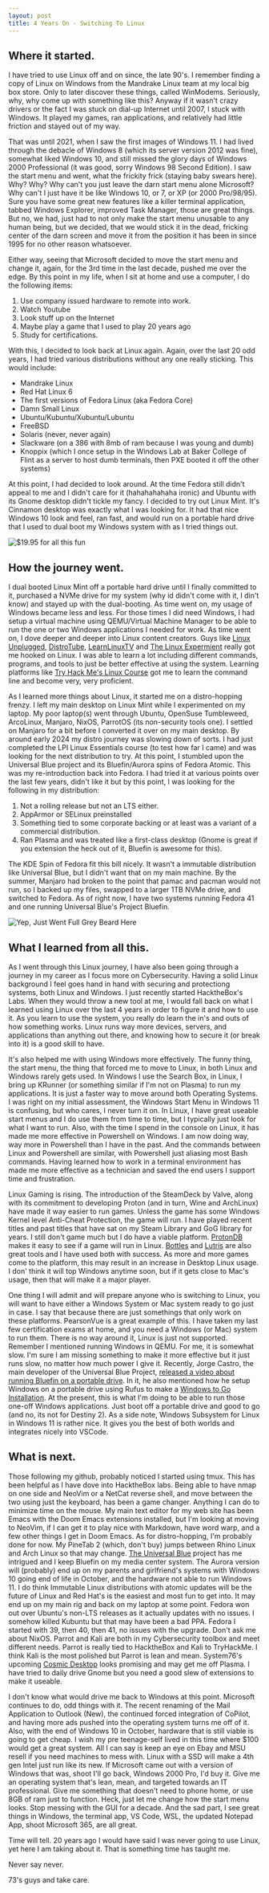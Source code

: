 ```yaml
---
layout: post
title: 4 Years On - Switching To Linux
---
```


## Where it started. 
I have tried to use Linux off and on since, the late 90's.  I remember finding a copy of Linux on Windows from the Mandrake Linux team at my local big box store.  Only to later discover these
things, called WinModems.  Seriously, why, why come up with something like this?  Anyway if it wasn't crazy drivers or the fact I was stuck on dial-up Internet until 2007, I stuck with Windows.  It played my games, ran applications, and relatively had little friction and stayed out of my way.  

That was until 2021, when I saw the first images of Windows 11.  I had lived through the debacle of Windows 8 (which its server version 2012 was fine), somewhat liked Windows 10, and still missed the glory days of
Windows 2000 Professional (it was good, sorry Windows 98 Second Edition).  I saw the start menu and went, what the frickity frick (staying baby swears here).  Why?  Why? Why can't you just leave the darn start menu
alone Microsoft?  Why can't I just have it be like Windows 10, or 7, or XP (or 2000 Pro/98/95).  Sure you have some great new features like a killer terminal application, tabbed Windows Explorer, improved Task Manager, 
those are great things.  But no, we had, just had to not only make the start menu unusable to any human being, but we decided, that we would stick it in the dead, fricking center of the darn screen and move it from the position it has been in since 1995 for no other reason whatsoever.  

Either way, seeing that Microsoft decided to move the start menu and change it, again, for the 3rd time in the last decade, pushed me over the edge.  By this point in my life, when I sit at home
and use a computer, I do the following items:

1. Use company issued hardware to remote into work.
2. Watch Youtube
3. Look stuff up on the Internet
4. Maybe play a game that I used to play 20 years ago
5. Study for certifications.  

With this, I decided to look back at Linux again.  Again, over the last 20 odd years, I had tried various distributions without any one really sticking.  This would include:

- Mandrake Linux
- Red Hat Linux 6
- The first versions of Fedora Linux (aka Fedora Core)
- Damn Small Linux
- Ubuntu/Kubuntu/Xubuntu/Lubuntu
- FreeBSD
- Solaris (never, never again)
- Slackware (on a 386 with 8mb of ram because I was young and dumb)
- Knoppix (which I once setup in the Windows Lab at Baker College of Flint as a server to host dumb terminals, then PXE booted it off the other systems)

At this point, I had decided to look around.  At the time Fedora still didn't appeal to me and I didn't care for it (hahahahahaha ironic) and Ubuntu with its Gnome desktop didn't tickle my fancy.  I decided to try out Linux Mint.  It's Cinnamon desktop was exactly what I was looking for.  It had that nice Windows 10 look and feel, ran fast, and would run on a portable hard drive that I used to dual boot my Windows system with as I tried things out.  

![$19.95 for all this fun](../images/2025-1-28-Img2.png)

## How the journey went. 
I dual booted Linux Mint off a portable hard drive until I finally committed to it, purchased a NVMe drive for my system (why id didn't come with it, I din't know) and stayed up with the dual-booting. As time
went on, my usage of Windows became less and less.  For those times I did need Windows, I had setup a virtual machine using QEMU/Virtual Machine Manager to be able to run the one or two Windows applications I needed
for work.  As time went on, I dove deeper and deeper into Linux content creators.  Guys like [Linux Unplugged](https://linuxunplugged.com/), [DistroTube](https://www.youtube.com/channel/UCVls1GmFKf6WlTraIb_IaJg), [LearnLinuxTV](https://www.youtube.com/channel/UCxQKHvKbmSzGMvUrVtJYnUA)
and [The Linux Expermient](https://www.youtube.com/channel/UC5UAwBUum7CPN5buc-_N1Fw) really got me hooked on Linux.  I was able to learn a lot including different commands, programs, and tools to just be better 
effective at using the system.  Learning platforms like [Try Hack Me's Linux Course](https://tryhackme.com/r/room/linuxfundamentalspart1) got me to learn the command line and become very, very proficient.

As I learned more things about Linux, it started me on a distro-hopping frenzy.  I left my main desktop on Linux Mint while I experimented on my laptop. My poor laptop(s) went through Ubuntu, OpenSuse Tumbleweed, ArcoLinux, Manjaro, NixOS, ParrotOS (its non-security tools one).  I settled on Manjaro for a bit before I converted it over on my main desktop.  By around early 2024 my distro journey was slowing down of sorts.  I had just completed the LPI Linux Essentials course (to test how far I came) and was looking for the next distribution to try.  At this point, I stumbled upon the Universal Blue project and its Bluefin/Aurora spins of Fedora Atomic.  This was my re-introduction back into Fedora.  I had tried it at various points over the last few years, didn't like it but by this point, I was looking for the following in my distribution:

1. Not a rolling release but not an LTS either. 
2. AppArmor or SELinux preinstalled
3. Something tied to some corporate backing or at least was a variant of a commercial distribution.  
4. Ran Plasma and was treated like a first-class desktop (Gnome is great if you extension the heck out of it, Bluefin is awesome for this). 

The KDE Spin of Fedora fit this bill nicely.  It wasn't a immutable distribution like Universal Blue, but I didn't want that on my main machine.  By the summer, Manjaro had broken to the point that pamac and pacman would not run, so I backed up my files, swapped to a larger 1TB NVMe drive, and switched to Fedora.  As of right now, I have two systems running Fedora 41 and one running Universal Blue's Project Bluefin. 

![Yep, Just Went Full Grey Beard Here](../images/2025-1-28-Img1.png)

## What I learned from all this.  
As I went through this Linux journey, I have also been going through a journey in my career as I focus more on Cybersecurity.  Having a solid Linux background I feel goes hand in hand with securing and protectiong systems, both Linux and Windows.  I just recently started HacktheBox's Labs.  When they would throw a new tool at me, I would fall back on what I learned using Linux over the last 4 years in order to figure it and how to use it.  As you learn to use the system, you really do learn the in's and outs of how something works.  Linux runs way more devices, servers, and applications than anything out there, and knowing how to secure it (or break into it) is a good skill to have.

It's also helped me with using Windows more effectively.  The funny thing, the start menu, the thing that forced me to move to Linux, in both Linux and Windows rarely gets used.  In Windows I use the Search Box, in Linux, I bring up KRunner (or something similar if I'm not on Plasma) to run my applications.  It is just a faster way to move around both Operating Systems.  I was right on my initial assessment, the Windows Start Menu in Windows 11 is confusing, but who cares, I never turn it on.  In Linux, I have great useable start menus and I do use them from time to time, but I typically just look for what I want to run.  Also, with the time I spend in the console on Linux, it has made me more effective in Powershell on Windows.  I am now doing way, way more in Powershell than I have in the past.  And the commands between Linux and Powershell are similar, with Powershell just aliasing most Bash commands.  Having learned how to work in a terminal environment has made me more effective as a technician and saved the end users I support time and frustration.  

Linux Gaming is rising.  The introduction of the SteamDeck by Valve, along with its commitment to developing Proton (and in turn, Wine and ArchLinux) have made it way easier to run games.  Unless the game has some Windows Kernel level Anti-Cheat Protection, the game will run.  I have played recent titles and past titles that have sat on my Steam Library and GoG library for years.  I still don't game much but I do have a viable platform.  [ProtonDB](https://www.protondb.com/) makes it easy to see if a game will run in Linux.  [Bottles](https://usebottles.com/) and [Lutris](https://lutris.net/) are also great tools and I have used both with success.  As more and more games come to the platform, this may result in an increase in Desktop Linux usage.  I don' think it will top Windows anytime soon, but if it gets close to Mac's usage, then that will make it a major player.   

One thing I will admit and will prepare anyone who is switching to Linux, you will want to have either a Windows System or Mac system ready to go just in case.  I say that because there are just somethings that only work on these platforms.  PearsonVue is a great example of this.  I have taken my last few certification exams at home, and you need a Windows (or Mac) system to run them.  There is no way around it, Linux is just not supported.  Remember I mentioned running Windows in QEMU.  For me, it is somewhat slow.  I'm sure I am missing something to make it more effective but it just runs slow, no matter how much power I give it.  Recently, Jorge Castro, the main developer of the Universal Blue Project, [released a video about running Bluefin on a portable drive](https://youtu.be/5DRaYQ6hKU0).  In it, he also mentioned how he setup Windows on a portable drive using Rufus to make a [Windows to Go Installation](https://docs.projectbluefin.io/tips/#windows-to-go).  At the present, this is what I'm doing to be able to run those one-off Windows applications.  Just boot off a portable drive and good to go (and no, its not for Destiny 2).  As a side note, Windows Subsystem for Linux in Windows 11 is rather nice.  It gives you the best of both worlds and integrates nicely into VSCode.  

## What is next.
Those following my github, probably noticed I started using tmux.  This has been helpful as I have dove into HacktheBox labs.  Being able to have nmap on one side and NeoVim or a NetCat reverse shell, and move between the two using just the keyboard, has been a game changer.  Anything I can do to minimize time on the mouse.  My main text editor for my web site has been Emacs with the Doom Emacs extensions installed, but I'm looking at moving to NeoVim, if I can get it to play nice with Markdown, have word warp, and a few other things I get in Doom Emacs.  As for distro-hopping, I'm probably done for now.  My PineTab 2 (which, don't buy) jumps between Rhino Linux and Arch Linux so that may change.  [The Universal Blue](https://universal-blue.org/) project has me intrigued and I keep Bluefin on my media center system.  The Aurora version will (probably) end up on my parents and girlfriend's systems with Windows 10 going end of life in October, and the hardware not able to run Windows 11.  I do think Immutable Linux distributions with atomic updates will be the future of Linux and Red Hat's is the easiest and most fun to get into.  It may end up on my main rig and back on my laptop at some point.  Fedora won out over Ubuntu's non-LTS releases as it actually updates with no issues.  I somehow killed Kubuntu but that may have been a bad PPA.  Fedora I started with 39, then 40, then 41, no issues with the upgrade. Don't ask me about NixOS.  Parrot and Kali are both in my Cybersecurity toolbox and meet different needs.  Parrot is really tied to HacktheBox and Kali to TryHackMe.  I think Kali is the most polished but Parrot is lean and mean.  System76's upcoming [Cosmic Desktop](https://system76.com/cosmic/) looks promising and may get me off Plasma.  I have tried to daily drive Gnome but you need a good slew of extensions to make it useable.  

I don't know what would drive me back to Windows at this point.  Microsoft continues to do, odd things with it.  The recent renaming of the Mail Application to Outlook (New), the continued forced integration of CoPilot, and having more ads pushed into the operating system turns me off of it.  Also, with the end of Windows 10 in October, hardware that is still viable is going to get cheap.  I wish my pre teenage-self lived in this time where $100 would get a great system.  All I can say is keep an eye on Ebay and MSU resell if you need machines to mess with.  Linux with a SSD will make a 4th gen Intel just run like its new.  If Microsoft came out with a version of Windows that was, shoot I'll go back, Windows 2000 Pro, I'd buy it.  Give me an operating system that's lean, mean, and targeted towards an IT professional.  Give me something that doesn't need to phone home, or use 8GB of ram just to function.  Heck, just let me change how the start menu looks.  Stop messing with the GUI for a decade.  And the sad part, I see great things in Windows, the terminal app, VS Code, WSL, the updated Notepad App, shoot Microsoft 365, are all great.  

Time will tell.  20 years ago I would have said I was never going to use Linux, yet here I am taking about it.  That is something time has taught me.  

Never say never.  

73's guys and take care.
